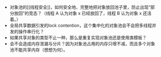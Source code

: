 

+ 对象池的[[线程安全]]，如何安全地、完整地把对象放回池子里，防止出现“部分放回”的竞态？（线程 A 认为对象 x 已经放回了，线程 B 认为对象 x 还活着。）
+ 全局共享数据引发的lock contention，这个集中化的对象池会不会把多线程并发的操作串行化？
+ 如果共享对象的类型不止一种，那么是重复实现对象池还是使用类模板？
+ 会不会造成内存泄漏与分片？因为对象池占用的内存只增不减，而且多个对象池不能共享内存（想想为何）。


